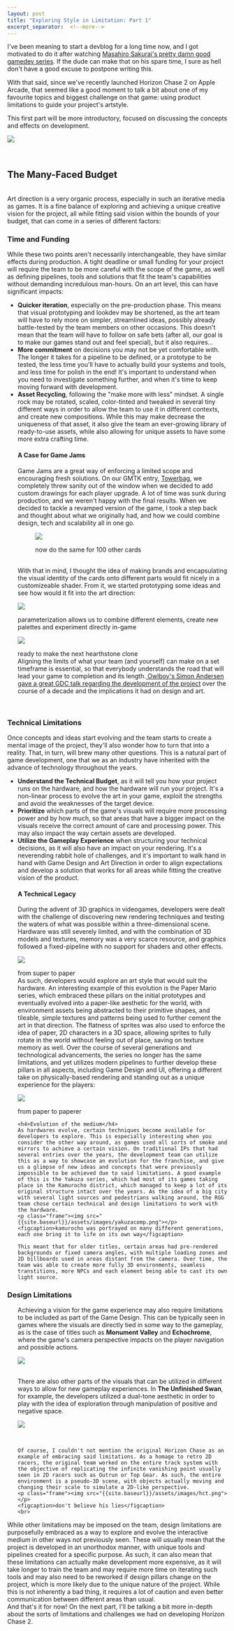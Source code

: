 ```yaml
---
layout: post
title: "Exploring Style in Limitation: Part 1"
excerpt_separator:  <!--more-->
---
```


 I've been meaning to start a devblog for a long time now, and I got motivated to do it after watching [Masahiro Sakurai's pretty damn good gamedev series]. If the dude can make that on his spare time, I sure as hell don't have a good excuse to postpone writing this.

With that said, since we've recently launched Horizon Chase 2 on Apple Arcade, that seemed like a good moment to talk a bit about one of my favourite topics and biggest challenge on that game: using product limitations to guide your project's artstyle.

This first part will be more introductory, focused on discussing the concepts and effects on development.

<p class="frame"><img src="{{site.baseurl}}/assets/images/yakuza.webp" style="max-width:80%"></p>

<!--more-->
<br>
<h2>The Many-Faced Budget</h2>
<br>
Art direction is a very organic process, especially in such an iterative media as games. It is a fine balance of exploring and achieving a unique creative vision for the project, all while fitting said vision within the bounds of your budget, that can come in a series of different factors:

<h3>Time and Funding</h3>
While these two points aren't necessarily interchangeable, they have similar effects during production. A tight deadline or small funding for your project will require the team to be more careful with the scope of the game, as well as defining pipelines, tools and solutions that fit the team's capabilities without demanding incredulous man-hours. On an art level, this can have significant impacts:

<ul>
    <li><b>Quicker iteration</b>, especially on the pre-production phase. This means that visual prototyping and lookdev may be shortened, as the art team will have to rely more on simpler, streamlined ideas, possibly already battle-tested by the team members on other occasions. This doesn't mean that the team will have to follow on safe bets (after all, our goal is to make our games stand out and feel special), but it also requires...</li>
    <li><b>More commitment</b> on decisions you may not be yet comfortable with. The longer it takes for a pipeline to be defined, or a prototype to be tested, the less time you'll have to actually build your systems and tools, and less time for polish in the end! It's important to understand when you need to investigate something further, and when it's time to keep moving forward with development.</li>
    <li><b>Asset Recycling</b>, following the "make more with less" mindset. A single rock may be rotated, scaled, color-tinted and tweaked in several tiny different ways in order to allow the team to use it in different contexts, and create new compositions. While this may make decrease the uniqueness of that asset, it also give the team an ever-growing library of ready-to-use assets, while also allowing for unique assets to have some more extra crafting time.</li>
    <h4> A Case for Game Jams </h4>
    Game Jams are a great way of enforcing a limited scope and encouraging fresh solutions. On our GMTK entry, <a href= "https://matheuscunegato.itch.io/towerbag">Towerbag</a>, we completely threw sanity out of the window when we decided to add custom drawings for each player upgrade. A lot of time was sunk during production, and we weren't happy with the final results. When we decided to tackle a revamped version of the game, I took a step back and thought about what we originally had, and how we could combine design, tech and scalability all in one go.
    <figure>
    <p class="frame"><img src="{{site.baseurl}}/assets/images/towerbag_comparison.png"></p>
    <figcaption>now do the same for 100 other cards</figcaption></figure>
    <br>
    With that in mind, I thought the idea of making brands and encapsulating the visual identity of the cards onto different parts would fit nicely in a customizeable shader. From it, we started prototyping some ideas and see how would it fit into the art direction:
    <p class="frame"><img src="{{site.baseurl}}/assets/images/towerbag_customization.png"></p>
    <figcaption>parameterization allows us to combine different elements, create new palettes and experiment directly in-game</figcaption>
    <p class="framePixel"><img src="{{site.baseurl}}/assets/images/cardsExample.gif"></p>
    <figcaption>ready to make the next hearthstone clone</figcaption>
    Aligning the limits of what your team (and yourself) can make on a set timeframe is essential, so that everybody understands the road that will lead your game to completion and its length.<a href= "https://www.youtube.com/watch?v=GxvIkLsyCso"> Owlboy's Simon Andersen gave a great GDC talk regarding the development of the project</a> over the course of a decade and the implications it had on design and art.
    <br>

</ul>
<br>
<h3>Technical Limitations</h3>
Once concepts and ideas start evolving and the team starts to create a mental image of the project, they'll also wonder how to turn that into a reality. That, in turn, will brew many other questions. This is a natural part of game development, one that we as an industry have inherited with the advance of technology throughout the years.
<br>
<ul>
    <li><b>Understand the Technical Budget</b>, as it will tell you how your project runs on the hardware, and how the hardware will run your project. It's a non-linear process to evolve the art in your game, exploit the strengths and avoid the weaknesses of the target device.</li> 
    <li><b>Prioritize</b> which parts of the game's visuals will require more processing power and by how much, so that areas that have a bigger impact on the visuals receive the correct amount of care and processing power. This may also impact the way certain assets are developed.</li>
    <li><b>Utilize the Gameplay Experience</b> when structuring your technical decisions, as it will also have an impact on your rendering. It's a neverending rabbit hole of challenges, and it's important to walk hand in hand with Game Design and Art Direction in order to align expectations and develop a solution that works for all areas while fitting the creative vision of the product.</li>
    <h4> A Technical Legacy</h4>
    During the advent of 3D graphics in videogames, developers were dealt with the challenge of discovering new rendering techniques and testing the waters of what was possible within a three-dimensional scene. Hardware was still severely limited, and with the combination of 3D models and textures, memory was a very scarce resource, and graphics followed a fixed-pipeline with no support for shaders and other effects.
    <p class="frame"><img src="{{site.baseurl}}/assets/images/paper_mario.png"></p>
    <figcaption>from super to paper </figcaption>
    As such, developers would explore an art style that would suit the hardware. An interesting example of this evolution is the Paper Mario series, which embraced these pillars on the initial prototypes and eventually evolved into a paper-like aesthetic for the world, with environment assets being abstracted to their primitive shapes, and tileable, simple textures and patterns being used to further cement the art in that direction. The flatness of sprites was also used to enforce the idea of paper, 2D characters in a 3D space, allowing sprites to fully rotate in the world without feeling out of place, saving on texture memory as well. Over the course of several generations and technological advancements, the series no longer has the same limitations, and yet utilizes modern pipelines to further develop these pillars in all aspects, including Game Design and UI, offering a different take on physically-based rendering and standing out as a unique experience for the players:
    <p class="frame"><img src="{{site.baseurl}}/assets/images/paper-mario-the-origami-king.jpg"></p>
    <figcaption>from paper to paperer </figcaption>
    
    <h4>Evolution of the medium</h4>
    As hardwares evolve, certain techniques become available for developers to explore. This is especially interesting when you consider the other way around, as games used all sorts of smoke and mirrors to achieve a certain vision. On traditional IPs that had several entries over the years, the development team can utilize this as a way to showcase an evolution for the franchise, and give us a glimpse of new ideas and concepts that were previously impossible to be achieved due to said limitations. A good example of this is the Yakuza series, which had most of its games taking place in the Kamurocho district, which managed to keep a lot of its original structure intact over the years. As the idea of a big city with several light sources and pedestrians walking around, the RGG team chose certain technical and design limitations to work with the hardware. 
    <p class="frame"><img src="{{site.baseurl}}/assets/images/yakuzacomp.png"></p>
    <figcaption>kamurocho was portrayed on many different generations, each one bring it to life on its own way</figcaption>

    This meant that for older titles, certain areas had pre-rendered backgrounds or fixed camera angles, with multiple loading zones and 2D billboards used in areas distant from the camera. Over time, the team was able to create more fully 3D environments, seamless transtitions, more NPCs and each element being able to cast its own light source.

</ul>

<h3>Design Limitations</h3>
<ul>
    Achieving a vision for the game experience may also require limitations to be included as part of the Game Design. This can be typically seen in games where the visuals are directly tied in some way to the gameplay, as is the case of titles such as <b>Monument Valley</b> and <b>Echochrome</b>, where the game's camera perspective impacts on the player navigation and possible actions.
     <p class="frame"><img src="{{site.baseurl}}/assets/images/monument_valley.webp"></p>
     <br>
    There are also other parts of the visuals that can be utilized in different ways to allow for new gameplay experiences. In <b>The Unfinished Swan</b>, for example, the developers utilized a dual-tone aesthetic in order to play with the idea of exploration through manipulation of positive and negative space.
     <p class="frame"><img src="{{site.baseurl}}/assets/images/unifinishedSwan.webp"></p>
     <br>
    
    Of course, I couldn't not mention the original Horizon Chase as an example of embracing said limitations. As a homage to retro 2D racers, the original team worked on the entire track system with the objective of replicating the infinite vanishing point usually seen in 2D racers such as Outrun or Top Gear. As such, the entire environment is a pseudo-3D scene, with objects actually moving and changing their scale to simulate a 2D-like perspective.
    <p class="frame"><img src="{{site.baseurl}}/assets/images/hct.png"></p>
    <figcaption>don't believe his lies</figcaption>
    <br>
</ul>

While other limitations may be imposed on the team, design limitations are purposefully embraced as a way to explore and evolve the interactive medium in other ways not previously seen. These will usually mean that the project is developed in an unorthodox manner, with unique tools and pipelines created for a specific purpose. As such, it can also mean that these limitations can actually make development more expensive, as it will take longer to train the team and may require more time on iterating such tools and may also need to be reworked if design pillars change on the project, which is more likely due to the unique nature of the project. While this is not inherently a bad thing, it requires a lot of caution and even better communication between different areas than usual.
<br>
And that's it for now! On the next part, I'll be talking a bit more in-depth about the sorts of limitations and challenges we had on developing Horizon Chase 2.


[Masahiro Sakurai's pretty damn good gamedev series]: https://www.youtube.com/c/sora_sakurai_en